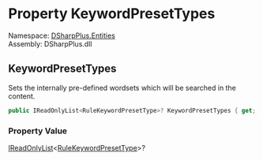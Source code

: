 # Property KeywordPresetTypes

Namespace: [DSharpPlus.Entities](DSharpPlus.Entities.md)  
Assembly: DSharpPlus.dll

## <a id="DSharpPlus_Entities_DiscordRuleTriggerMetadataBuilder_KeywordPresetTypes"></a>KeywordPresetTypes

Sets the internally pre-defined wordsets which will be searched in the content.

```csharp
public IReadOnlyList<RuleKeywordPresetType>? KeywordPresetTypes { get; }
```

### Property Value

[IReadOnlyList](https://learn.microsoft.com/dotnet/api/system.collections.generic.ireadonlylist\-1)<[RuleKeywordPresetType](DSharpPlus.Enums.RuleKeywordPresetType.md)\>?

